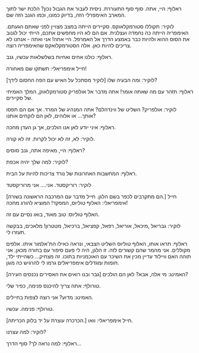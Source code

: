 ראלוף: היי, אתה. סוף סוף התעוררת. ניסית לעבור את הגבול נכון? הלכת ישר לתוך המארב האימפרלי הזה, בדיוק כמונו, וכמו הגנב הזה שם.

לוקיר: תקוללו סטורמקלאוקס. סקיירים הייתה במצב מצויין לפני שאתם הגעתם. האימפריה הייתה כה נחמדה ועצלנית. אם הם לא היו מחפשים אתכם, הייתי יכול לגנוב את הסוס ההוא
ולהיות כבר באמצע הדרך אל האמרפל. היי אתה! אני ואתה - אנחנו לא צריכים להיות כאן. אלה הסטורמקלואקס שהאימפריה רוצה.

ראלוף: כולנו אחים ואחיות בשלשלאות עכשיו, גנב.

חייל אימפריאלי: תשתקו שם מאחורה!

[לוקיר מסתכל על האיש עם הפה החסום לידך]
לוקיר: ומה הבעיה שלו?

ראלוף: תזהר עם מה שאתה אומר! אתה מדבר אל אולפריק סטורמקלאוק, המלך האמיתי של סקיירים.

לוקיר: אולפריק? השליט של ווינדהלם? אתה המנהיג של המרד. אך אם הם תפסו אותך... או אלוהים, לאן הם לוקחים אותנו?

ראלוף: איני יודע לאן אנו הולכים, אך גן העדן מחכה.

לוקיר: לא, זה לא יכול לקרות. זה לא קורה.

ראלוף: היי, מאיפה אתה, גנב סוסים?

לוקיר: למה שלך יהיה אכפת?

ראלוף: המחשבות האחרונות של נורד צריכות להיות על הבית.

לוקיר: רוריקסטד. אני.... אני מרוריקסטד

[הם מתקרבים לכפר בשם הלגן. חייל מדבר עם המרכבה הראשונה בשורה.] 
חייל אימפריאלי: האלוף טוליוס, המפקד! המוציא להורג מחכה!

האלוף טוליוס: טוב מאוד, בואו נסיים עם זה.

לוקיר: גבריאל ,מיכאל, אוריאל, רפאל, קפציאל, ברכיאל, מטטרון! מלאכים, בבקשה תעזרו לי.

ראלוף: תראו אותו, האלוף טוליוס השליט הצבאי, ונראה כאילו הת'אלמור איתו. אלפים מקוללים. אני מהמר שהם קשורים לזה.
זו הלגן, היה לי פעם סיפור עם בחורה מכאן. אני תוהה האם וויילוד עדיין מכין את השיכר עם האוכמניות בתוכו. זה מצחיק... כשהייתי ילד,
חומות ומגדלים אימפריאלים גרמו לי להרגיש כה מוגן.

[גבר ובנו רואים את האסירים נכנסים העירה]
האמינג: מי אלה, אבא? לאן הם הולכים?

טורולף: אתה צריך להיכנס פנימה, כפיר שלי.

האמינג: מדוע? אני רוצה לצפות בחיילים.

טורולף: פנימה. עכשיו.

[הכרכרה עוצרת על יד בלוק הכריתה.] 
חייל אימפריאלי: וואו.

לוקיר: למה עצרנו?

ראלוף: למה נראה לך? סוף הדרך...
